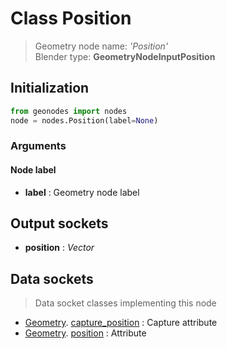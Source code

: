 
# Class Position

> Geometry node name: _'Position'_<br>Blender type:  **GeometryNodeInputPosition**

## Initialization


```python
from geonodes import nodes
node = nodes.Position(label=None)
```


### Arguments


#### Node label



- **label** : Geometry node label



## Output sockets



- **position** : _Vector_



## Data sockets

> Data socket classes implementing this node


- [Geometry](aaa). [capture_position](bbb) : Capture attribute
- [Geometry](aaa). [position](bbb) : Attribute


